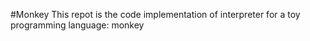 #Monkey
This repot is the code implementation of interpreter for a toy programming language: monkey

